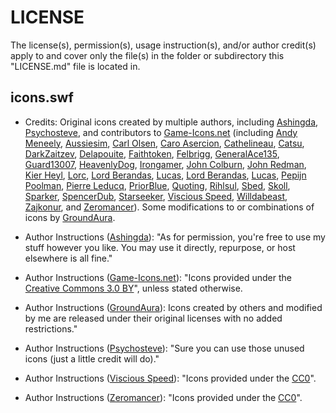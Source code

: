 # LICENSE

The license(s), permission(s), usage instruction(s), and/or author credit(s) apply to and cover only the file(s) in the folder or subdirectory this "LICENSE.md" file is located in.

## icons.swf

- Credits: Original icons created by multiple authors, including [Ashingda](https://www.nexusmods.com/users/10236085), [Psychosteve](https://www.nexusmods.com/users/37741), and contributors to [Game-Icons.net](https://game-icons.net/) (including [Andy Meneely](http://www.se.rit.edu/~andy/), [Aussiesim](https://game-icons.net/about.html#authors), [Carl Olsen](https://twitter.com/unstoppableCarl), [Caro Asercion](https://game-icons.net/about.html#authors), [Cathelineau](https://game-icons.net/about.html#authors), [Catsu](https://game-icons.net/about.html#authors), [DarkZaitzev](http://darkzaitzev.deviantart.com), [Delapouite](https://delapouite.com), [Faithtoken](http://fungustoken.deviantart.com), [Felbrigg](http://blackdogofdoom.blogspot.co.uk), [GeneralAce135](https://game-icons.net/about.html#authors), [Guard13007](https://guard13007.com), [HeavenlyDog](http://www.gnomosygoblins.blogspot.com), [Irongamer](http://ecesisllc.wix.com/home), [John Colburn](http://ninmunanmu.com), [John Redman](http://www.uniquedicetowers.com), [Kier Heyl](https://game-icons.net/about.html#authors), [Lorc](http://lorcblog.blogspot.com), [Lord Berandas](http://berandas.deviantart.com), [Lucas](https://game-icons.net/about.html#authors), [Lord Berandas](http://berandas.deviantart.com), [Lucas](https://game-icons.net/about.html#authors), [Pepijn Poolman](https://game-icons.net/about.html#authors), [Pierre Leducq](https://game-icons.net/about.html#authors), [PriorBlue](https://game-icons.net/about.html#authors), [Quoting](https://game-icons.net/about.html#authors), [Rihlsul](https://game-icons.net/about.html#authors), [Sbed](http://opengameart.org/content/95-game-icons), [Skoll](https://game-icons.net/about.html#authors), [Sparker](http://citizenparker.com), [SpencerDub](https://game-icons.net/about.html#authors), [Starseeker](https://game-icons.net/about.html#authors), [Viscious Speed](http://viscious-speed.deviantart.com), [Willdabeast](http://wjbstories.blogspot.com), [Zajkonur](https://game-icons.net/about.html#authors), and [Zeromancer](https://game-icons.net/about.html#authors)). Some modifications to or combinations of icons by [GroundAura](https://www.nexusmods.com/users/97658973).

- Author Instructions ([Ashingda](https://www.nexusmods.com/users/10236085)): "As for permission, you're free to use my stuff however you like. You may use it directly, repurpose, or host elsewhere is all fine."

- Author Instructions ([Game-Icons.net](https://game-icons.net/)): "Icons provided under the [Creative Commons 3.0 BY](https://creativecommons.org/licenses/by/3.0/)", unless stated otherwise.

- Author Instructions ([GroundAura](https://www.nexusmods.com/users/97658973)): Icons created by others and modified by me are released under their original licenses with no added restrictions."

- Author Instructions ([Psychosteve](https://www.nexusmods.com/users/37741)): "Sure you can use those unused icons (just a little credit will do)."

- Author Instructions ([Viscious Speed](http://viscious-speed.deviantart.com)): "Icons provided under the [CC0](https://creativecommons.org/publicdomain/zero/1.0/)".

- Author Instructions ([Zeromancer](https://game-icons.net/about.html#authors)): "Icons provided under the [CC0](https://creativecommons.org/publicdomain/zero/1.0/)".
